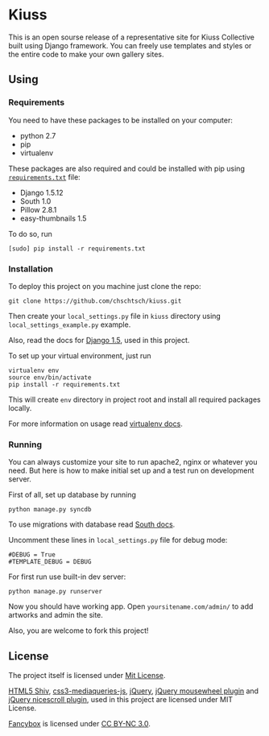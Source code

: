 # Kiuss

This is an open sourse release of a representative site for Kiuss Collective built using Django framework.
You can freely use templates and styles or the entire code to make your own gallery sites.

## Using

### Requirements

You need to have these packages to be installed on your computer:

* python 2.7
* pip
* virtualenv

These packages are also required and could be installed with pip using [`requirements.txt`](requirements.txt) file:

* Django 1.5.12
* South 1.0
* Pillow 2.8.1
* easy-thumbnails 1.5

To do so, run

    [sudo] pip install -r requirements.txt

### Installation

To deploy this project on you machine just clone the repo:

    git clone https://github.com/chschtsch/kiuss.git

Then create your `local_settings.py` file in `kiuss` directory using `local_settings_example.py` example.

Also, read the docs for [Django 1.5](https://docs.djangoproject.com/en/1.5/), used in this project.

To set up your virtual environment, just run

    virtualenv env
    source env/bin/activate
    pip install -r requirements.txt

This will create `env` directory in project root and install all required packages locally.

For more information on usage read [virtualenv docs](https://virtualenv.pypa.io/en/stable/index.html).

### Running

You can always customize your site to run apache2, nginx or whatever you need. But here is how to make initial set up and a test run on development server.

First of all, set up database by running

    python manage.py syncdb

To use migrations with database read [South docs](http://south.readthedocs.org/en/latest/).

Uncomment these lines in `local_settings.py` file for debug mode:

    #DEBUG = True
    #TEMPLATE_DEBUG = DEBUG

For first run use built-in dev server:

    python manage.py runserver

Now you should have working app. Open `yoursitename.com/admin/` to add artworks and admin the site.

Also, you are welcome to fork this project!

## License

The project itself is licensed under [Mit License](MIT-LICENSE.txt).

[HTML5 Shiv](https://github.com/aFarkas/html5shiv),
[css3-mediaqueries-js](https://code.google.com/p/css3-mediaqueries-js/),
[jQuery](http://jquery.org/),
[jQuery mousewheel plugin](https://github.com/jquery/jquery-mousewheel) and
[jQuery nicescroll plugin](https://github.com/inuyaksa/jquery.nicescroll), used in this project are licensed under MIT License.

[Fancybox](http://www.fancyapps.com/fancybox/) is licensed under [CC BY-NC 3.0](http://creativecommons.org/licenses/by-nc/3.0/).
